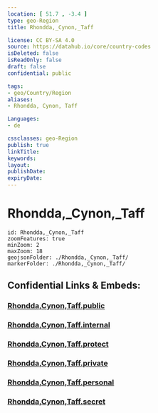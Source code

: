 ```yaml
---
location: [ 51.7 , -3.4 ] 
type: geo-Region
title: Rhondda,_Cynon,_Taff

license: CC BY-SA 4.0
source: https://datahub.io/core/country-codes
isDeleted: false
isReadOnly: false
draft: false
confidential: public

tags:
- geo/Country/Region
aliases:
- Rhondda, Cynon, Taff

Languages:
- de

cssclasses: geo-Region
publish: true
linkTitle: 
keywords: 
layout: 
publishDate: 
expiryDate: 
---
```


# Rhondda,_Cynon,_Taff

```leaflet
id: Rhondda,_Cynon,_Taff
zoomFeatures: true 
minZoom: 2 
maxZoom: 18
geojsonFolder: ./Rhondda,_Cynon,_Taff/
markerFolder: ./Rhondda,_Cynon,_Taff/
```


## Confidential Links & Embeds: 

### [Rhondda,Cynon,Taff.public](/_public/\Earth\Continent\Europe\Europe~North\UK\Wales\counties~WalesRhondda,Cynon,Taff.public.md) 

### [Rhondda,Cynon,Taff.internal](/_internal/\Earth\Continent\Europe\Europe~North\UK\Wales\counties~WalesRhondda,Cynon,Taff.internal.md) 

### [Rhondda,Cynon,Taff.protect](/_protect/\Earth\Continent\Europe\Europe~North\UK\Wales\counties~WalesRhondda,Cynon,Taff.protect.md) 

### [Rhondda,Cynon,Taff.private](/_private/\Earth\Continent\Europe\Europe~North\UK\Wales\counties~WalesRhondda,Cynon,Taff.private.md) 

### [Rhondda,Cynon,Taff.personal](/_personal/\Earth\Continent\Europe\Europe~North\UK\Wales\counties~WalesRhondda,Cynon,Taff.personal.md) 

### [Rhondda,Cynon,Taff.secret](/_secret/\Earth\Continent\Europe\Europe~North\UK\Wales\counties~WalesRhondda,Cynon,Taff.secret.md)

